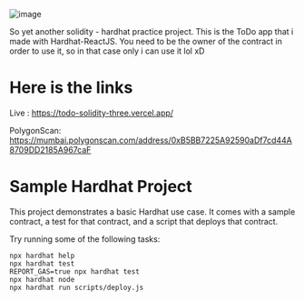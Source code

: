 ![image](https://user-images.githubusercontent.com/79616834/209469666-275b7655-e0ef-435a-85c2-2020855ec766.png)


So yet another solidity - hardhat practice project. This is the ToDo app that i made with Hardhat-ReactJS. You need to be the owner of the contract in order to use it, so in that case only i can use it lol xD

# Here is the links 

Live : https://todo-solidity-three.vercel.app/

PolygonScan: https://mumbai.polygonscan.com/address/0xB5BB7225A92590aDf7cd44A8709DD2185A967caF


# Sample Hardhat Project

This project demonstrates a basic Hardhat use case. It comes with a sample contract, a test for that contract, and a script that deploys that contract.

Try running some of the following tasks:

```shell
npx hardhat help
npx hardhat test
REPORT_GAS=true npx hardhat test
npx hardhat node
npx hardhat run scripts/deploy.js
```
